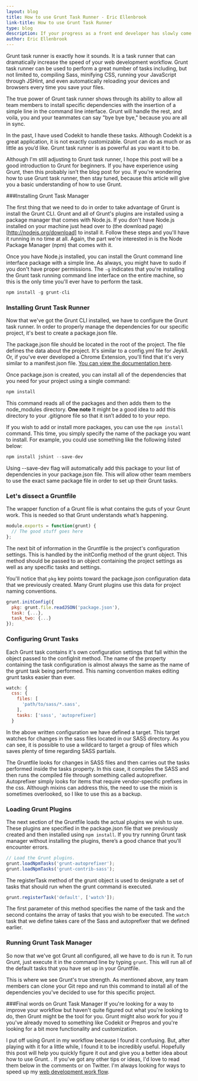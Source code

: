 ```yaml
---
layout: blog
title: How to use Grunt Task Runner - Eric Ellenbrook
link-title: How to use Grunt Task Runner
type: blog
description: If your progress as a front end developer has slowly come to a halt and you don't know where to turn, consider using Grunt Task Runner to speed up your web development work flow.
author: Eric Ellenbrook
---
```

Grunt task runner is exactly how it sounds. It is a task runner that can dramatically increase the speed of your web development workflow. Grunt task runner can be used to perform a great number of tasks including, but not limited to, compiling Sass, minifying CSS, running your JavaScript through JSHint, and even automatically reloading your devices and browsers every time you save your files.

The true power of Grunt task runner  shows through its ability to allow all team members to install specific dependencies with the insertion of a simple line in the command line interface. Grunt will handle the rest, and voila, you and your teammates can say "bye bye bye," because you are all in sync.

<!--more-->

In the past, I have used Codekit to handle these tasks. Although Codekit is a great application, it is not exactly customizable. Grunt can do as much or as little as you’d like. Grunt task runner is as powerful as you want it to be.

Although I'm still adjusting to Grunt task runner,  I hope this post will be a good introduction to Grunt for beginners. If you have experience using Grunt, then this probably isn’t the blog post for you. If you're wondering how to use Grunt task runner, then stay tuned, because this article will give you  a basic understanding of how to use Grunt.

###Installing Grunt Task Manager

The first thing that we need to do in order to take advantage of Grunt is  install the Grunt CLI. Grunt and all of Grunt's plugins are installed using a package manager that comes with Node.js. If you don't have Node.js installed on your machine just head over to (the download page)[http://nodejs.org/download]  to install it. Follow these steps and you'll have it running in no time at all. Again, the part we're interested in is the Node Package Manager (npm) that comes with it.

Once you have Node.js installed, you can install the Grunt command line interface package with a simple line. As always, you might have to sudo if you don't have proper permissions. The ```-g``` indicates that you're installing the Grunt task running command line interface on the entire machine, so this is the only time you'll ever have to perform the task.

~~~javascript
npm install -g grunt-cli
~~~

### Installing Grunt Task Runner
Now that we've got the Grunt CLI installed, we have to configure the Grunt task runner. In order to properly manage the dependencies for our specific project, it's best to create a package.json file.

The package.json file should be located in the root of the project. The file defines the data about the project. It's similar to a config.yml file for Jeykll. Or, if you've ever developed a Chrome Extension, you'll find that it's very similar to a manifest.json file. [You can view the documentation here](https://npmjs.org/doc/json.html).


Once package.json is created, you can install all of the dependencies that you need for your project using a single command: 

~~~javascript
npm install
~~~

This command reads all of the packages and then adds them to the node_modules directory. **One note** It might be a good idea to add this directory to your .gitignore file so that it isn’t   added to to your repo.

If you wish to add or install more packages, you can  use the ```npm install``` command. This time, you simply specify the name of the package you want to install. For example, you could use something like the following listed below:

~~~javascript
npm install jshint --save-dev
~~~

Using --save-dev flag will automatically add this package to your list of dependencies in your package.json file. This will allow other team members to use the exact same package file in order to set up their Grunt tasks.

### Let's dissect a Gruntfile

The wrapper function of a Grunt file is what contains the guts of your Grunt work. This is needed so that Grunt understands what’s  happening.

~~~javascript
module.exports = function(grunt) {
  // The good stuff goes here
};
~~~

The next bit of information in the Gruntfile is the project's configuration settings. This is handled by the initConfig method of the grunt object. This method should be passed to an object containing the project settings as well as any specific tasks and settings.

You'll notice that ```pkg``` key points toward the package.json configuration data that we  previously created. Many Grunt plugins use this data for project naming conventions.

~~~javascript
grunt.initConfig({
  pkg: grunt.file.readJSON('package.json'),
  task: {...},
  task_two: {...}
});
~~~

### Configuring Grunt Tasks

Each Grunt task contains it's own configuration settings that fall within the object passed to the configInit method. The name of the property containing the task configuration is almost always the same as the name of the grunt task being performed. This naming convention makes editing grunt tasks easier than ever.


~~~javascript
watch: {
  css: {
    files: [
      'path/to/sass/*.sass',
    ],
    tasks: ['sass', 'autoprefixer]
  }
~~~

In the above  written configuration we have defined a target. This target watches for changes in the sass files located in our SASS directory. As you can see, it is possible to  use a wildcard to target a group of files which saves plenty of time regarding SASS partials.

The Gruntfile looks for changes in SASS files and then carries out  the tasks performed inside the tasks property. In this case, it compiles the SASS and then runs the compiled file through something called autoprefixer. Autoprefixer simply looks for items that require  vendor-specific prefixes in the css. Although mixins can address  this, the need to use the mixin is sometimes  overlooked, so I like to use this as a backup.

### Loading Grunt Plugins
The next section of the Gruntfile loads the actual plugins we wish to use. These plugins are specified in the package.json file that we previously created and then installed using ```npm install```. If you try  running Grunt task manager without installing the plugins, there’s a good chance that you'll encounter errors. 

~~~javascript
// Load the Grunt plugins.
grunt.loadNpmTasks('grunt-autoprefixer');
grunt.loadNpmTasks('grunt-contrib-sass');
~~~

The registerTask method of the grunt object is used to designate a set of tasks that should run when the grunt command is executed. 

~~~javascript
grunt.registerTask('default', ['watch']);
~~~

The first parameter of this method specifies the name of the task and the second contains the array of tasks that you wish to be executed. The ```watch``` task that we define takes care of the Sass  and autoprefixer that we defined earlier.

### Running Grunt Task Manager
So now that we've got Grunt all configured, all we have to do is run it. To run Grunt, just execute it in the command line by typing ```grunt```. This will run all of the default tasks that you have set up in your Gruntfile. 

This is where we see Grunt's true strength. As mentioned above, any team members can clone your Git repo and run this command to install all of the dependencies  you've decided to use for this specific project.

###Final words on Grunt Task Manager
If you're looking for a way to improve your workflow but haven't quite figured out what you're looking to do, then Grunt might be the tool for you. Grunt might also work for you if you've already moved to something like Codekit or Prepros and you're looking for a bit more functionality and customization.

I put off using Grunt in my workflow because I found it confusing. But, after playing with  it for a little while, I found it to be incredibly useful. Hopefully this post will help you quickly figure it out and give you a better idea about how to use Grunt. . If you've got any other tips or ideas, I'd love to read them below in the comments or on Twitter. I'm always looking for ways to speed up my [web development work flow](http://ellenbrook.github.io/detroit-web-designer-blog/2014/10/29/six-tips-to-optimize-your-web-development-workflow/).